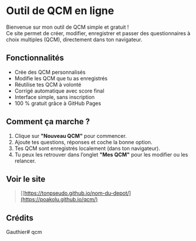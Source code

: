 # Outil de QCM en ligne

Bienvenue sur mon outil de QCM simple et gratuit !  
Ce site permet de créer, modifier, enregistrer et passer des questionnaires à choix multiples (QCM), directement dans ton navigateur.

## Fonctionnalités

- Crée des QCM personnalisés
- Modifie les QCM que tu as enregistrés
- Réutilise tes QCM à volonté
- Corrigé automatique avec score final
- Interface simple, sans inscription
- 100 % gratuit grâce à GitHub Pages

## Comment ça marche ?

1. Clique sur **"Nouveau QCM"** pour commencer.
2. Ajoute tes questions, réponses et coche la bonne option.
3. Tes QCM sont enregistrés localement (dans ton navigateur).
4. Tu peux les retrouver dans l’onglet **"Mes QCM"** pour les modifier ou les relancer.

## Voir le site

> [[https://tonpseudo.github.io/nom-du-depot/](https://poakolu.github.io/qcm/)



## Crédits
Gauthier# qcm
